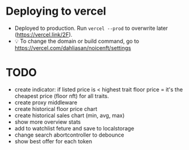 # Deploying to vercel

- Deployed to production. Run `vercel --prod` to overwrite later (https://vercel.link/2F).
- 💡 To change the domain or build command, go to https://vercel.com/dahliasan/noicenft/settings

# TODO

- create indicator: if listed price is < highest trait floor price = it's the cheapest price (floor nft) for all traits.
- create proxy middleware
- create historical floor price chart
- create historical sales chart (min, avg, max)
- show more overview stats
- add to watchlist feture and save to localstorage
- change search abortcontroller to debounce
- show best offer for each token
